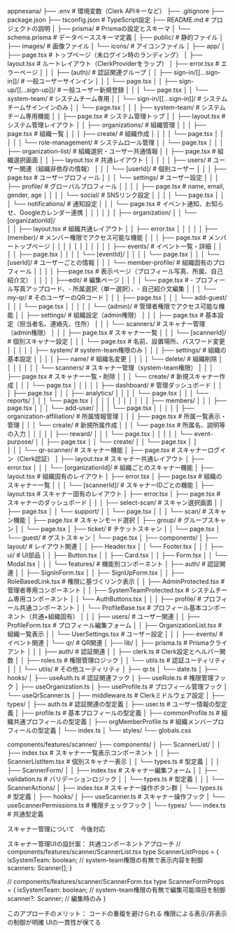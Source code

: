 appnexana/
├── .env                    # 環境変数（Clerk APIキーなど）
├── .gitignore
├── package.json
├── tsconfig.json          # TypeScript設定
├── README.md              # プロジェクトの説明
│
├── prisma/                # Prismaの設定とスキーマ
│   └── schema.prisma      # データベーススキーマ定義
│
├── public/                # 静的ファイル
│   ├── images/           # 画像ファイル
│   └── icons/            # アイコンファイル
│
├── app/
│   ├── page.tsx          # トップページ（未ログイン時のランディング）
│   ├── layout.tsx        # ルートレイアウト（ClerkProviderをラップ）
│   ├── error.tsx         # エラーページ
│   │
│   ├── (auth)/           # 認証関連グループ
│   │   ├── sign-in/[[...sign-in]]/     # 一般ユーザーサインイン
│   │   │   └── page.tsx
│   │   ├── sign-up/[[...sign-up]]/     # 一般ユーザー新規登録
│   │   │   └── page.tsx
│   │   └── system-team/                # システムチーム専用
│   │       └── sign-in/[[...sign-in]]/ # システムチームサインインのみ
│   │           └── page.tsx
│   │
│   ├── system-team/      # システムチーム専用機能
│   │   ├── page.tsx         # システム管理トップ
│   │   ├── layout.tsx       # システム管理レイアウト
│   │   ├── organizations/   # 組織管理
│   │   │   ├── page.tsx     # 組織一覧
│   │   │   ├── create/      # 組織作成
│   │   │   │   └── page.tsx
│   │   │
│   │   └── role-management/  # システムロール管理
│   │       └── page.tsx
│   │
│   ├── organization-list/      # 組織選択・ユーザー共通情報
│   │   ├── page.tsx             # 組織選択画面
│   │   ├── layout.tsx           # 共通レイアウト
│   │   │
│   │   ├── users/              # ユーザー関連（組織非依存の情報）
│   │   │   └── [userId]/       # 個別ユーザー
│   │   │       ├── page.tsx    # ユーザープロフィール
│   │   │       └── settings/   # ユーザー設定
│   │   │           ├── profile/           # グローバルプロフィール
│   │   │           │   ├── page.tsx      # name, email, gender, age
│   │   │           │   └── social/       # SNSリンク設定
│   │   │           │   └── page.tsx
│   │   │           └── notifications/    # 通知設定
│   │   │           └── page.tsx      # イベント通知、お知らせ、Googleカレンダー連携
│   │   │
│   │
│   ├── organization/
│   │   └── [organizationId]/    
│   │       ├── layout.tsx       # 組織共通レイアウト
│   │       ├── error.tsx
│   │       │
│   │       ├── (member)/       # メンバー権限でアクセス可能な機能
│   │       │   ├── page.tsx    # メンバートップページ
│   │       │   │
│   │       │   │
│   │       │   ├── events/     # イベント一覧・詳細
│   │       │   │   ├── page.tsx
│   │       │   │   └── [eventId]/
│   │       │   │       └── page.tsx
│   │       │   └── [userId]/   # ユーザーごとの情報
│   │       │       └── member-profile/  # 組織固有のプロフィール
│   │       │       │   ├──page.tsx      # 表示ページ（プロフィール写真、所属、自己紹介文）
│   │       │       │   ├──edit/         # 編集ページ
│   │       │       │       └── page.tsx  # - プロフィール写真アップロード、- 所属選択（単一選択）、- 自己紹介文編集
│   │       │       └── my-qr/  # そのユーザーのQRコード
│   │       │           ├── page.tsx
│   │       │           └── add-guest/
│   │       │               └── page.tsx
│   │       │
│   │       └── (admin)/        # 管理者権限でアクセス可能な機能
│   │           ├── settings/   # 組織設定（admin権限）
│   │           │   ├── page.tsx   # 基本設定（担当者名、連絡先、住所）
│   │           │   └── scanners/  # スキャナー管理（admin権限）
│   │           │       ├── page.tsx  # スキャナー一覧
│   │           │       └── [scannerId]/ # 個別スキャナー設定
│   │           │           └── page.tsx  # 名前、設置場所、パスワード変更
│   │           │
│   │           ├── system/    # system-team権限のみ
│   │           │   ├── settings/ # 組織の基本設定
│   │           │   │   ├── name/ # 組織名変更
│   │           │   │   └── delete/ # 組織削除
│   │           │   │
│   │           │   └── scanners/ # スキャナー管理（system-team権限）
│   │           │       ├── page.tsx # スキャナー一覧・削除
│   │           │       └── create/ # 新規スキャナー作成
│   │           │           └── page.tsx
│   │           │
│   │           ├── dashboard/  # 管理ダッシュボード
│   │           │   ├── page.tsx
│   │           │   ├── analytics/
│   │           │   │   └── page.tsx
│   │           │   └── reports/
│   │           │       └── page.tsx
│   │           │
│   │           │
│   │           │
│   │           ├── members/
│   │           │   ├── page.tsx
│   │           │   └── add-user/
│   │           │       └── page.tsx
│   │           │
│   │           ├── organization-affiliation/   # 所属情報管理
│   │           │   ├── page.tsx               # 所属一覧表示・管理
│   │           │   └── create/                # 新規所属作成
│   │           │       └── page.tsx           # 所属名、説明等の入力
│   │           │
│   │           ├── reward/
│   │           │   └── page.tsx
│   │           │
│   │           └── event-purpose/
│   │               ├── page.tsx
│   │               └── create/
│   │                   └── page.tsx
│   │        
│   │
│   └── qr-scanner/           # スキャナー機能
│       ├── page.tsx          # スキャナーログイン（Clerk認証）
│       ├── layout.tsx        # スキャナー共通レイアウト
│       ├── error.tsx
│       │
│       └── [organizationId]/  # 組織ごとのスキャナー機能
│           ├── layout.tsx     # 組織固有のレイアウト
│           ├── error.tsx
│           ├── page.tsx      # 組織のスキャナー一覧
│           │
│           └── [scannerId]/   # スキャナーIDごとの機能
│               ├── layout.tsx  # スキャナー固有のレイアウト
│               ├── error.tsx
│               ├── page.tsx   # スキャナーのダッシュボード
│               │
│               ├── select-scan/      # スキャン選択画面
│               │   ├── page.tsx
│               │   └── support/
│               │       └── page.tsx
│               │
│               └── scan/            # スキャン機能
│                   ├── page.tsx     # スキャンモード選択
│                   ├── group/       # グループスキャン
│                   │   └── page.tsx
│                   ├── ticket/      # チケットスキャン
│                   │   └── page.tsx
│                   └── guest/       # ゲストスキャン
│                       └── page.tsx
│
├── components/
│   ├── layout/             # レイアウト関連
│   │   ├── Header.tsx
│   │   └── Footer.tsx
│   │
│   ├── ui/                # UI部品
│   │   ├── Button.tsx
│   │   ├── Card.tsx
│   │   ├── Form.tsx
│   │   └── Modal.tsx
│   │
│   └── features/          # 機能別コンポーネント
│       ├── auth/          # 認証関連
│       │   ├── SignInForm.tsx
│       │   ├── SignUpForm.tsx
│       │   ├── RoleBasedLink.tsx      # 権限に基づくリンク表示
│       │   ├── AdminProtected.tsx      # 管理者専用コンポーネント
│       │   ├── SystemTeamProtected.tsx # システムチーム専用コンポーネント
│       │   └── AuthButtons.tsx
│       │
│       ├── profile/       # プロフィール共通コンポーネント
│       │   └── ProfileBase.tsx         # プロフィール基本コンポーネント（共通+組織固有）
│       │
│       ├── users/         # ユーザー関連
│       │   ├── ProfileForm.tsx        # プロフィール編集フォーム
│       │   ├── OrganizationList.tsx   # 組織一覧表示
│       │   └── UserSettings.tsx       # ユーザー設定
│       │
│       ├── events/        # イベント関連
│       └── qr/            # QR関連
│
├── lib/
│   ├── prisma.ts         # Prismaクライアント
│   │
│   ├── auth/             # 認証関連
│   │   ├── clerk.ts      # Clerk設定とヘルパー関数
│   │   ├── roles.ts      # 権限管理ロジック
│   │   └── utils.ts      # 認証ユーティリティ
│   │
│   └── utils/            # その他ユーティリティ
│       ├── qr.ts
│       └── date.ts
│
├── hooks/
│   ├── useAuth.ts        # 認証関連フック
│   ├── useRole.ts        # 権限管理フック
│   ├── useOrganization.ts
│   ├── useProfile.ts     # プロフィール管理フック
│   └── useQrScanner.ts
│
├── middleware.ts         # Clerkミドルウェア設定
│
├── types/
│   ├── auth.ts          # 認証関連の型定義
│   ├── user.ts          # ユーザー情報の型定義
│   ├── profile.ts       # 基本プロフィールの型定義
│   ├── commonProfile.ts # 組織共通プロフィールの型定義
│   ├── orgMemberProfile.ts  # 組織メンバープロフィールの型定義
│   └── index.ts
│
└── styles/
    └── globals.css

components/features/scanner/
├── components/
│   ├── ScannerList/
│   │   ├── index.tsx          # スキャナー一覧表示コンポーネント
│   │   ├── ScannerListItem.tsx # 個別スキャナー表示
│   │   └── types.ts           # 型定義
│   │
│   ├── ScannerForm/
│   │   ├── index.tsx          # スキャナー編集フォーム
│   │   ├── validation.ts      # バリデーションロジック
│   │   └── types.ts           # 型定義
│   │
│   └── ScannerActions/
│       ├── index.tsx          # スキャナー操作ボタン群
│       └── types.ts           # 型定義
│
├── hooks/
│   ├── useScanner.ts          # スキャナー操作フック
│   └── useScannerPermissions.ts # 権限チェックフック
│
└── types/
    └── index.ts               # 共通型定義




スキャナー管理について　今後対応

スキャナー管理UIの設計案：
共通コンポーネントアプローチ
// components/features/scanner/ScannerList.tsx
type ScannerListProps = {
  isSystemTeam: boolean;  // system-team権限の有無で表示内容を制御
  scanners: Scanner[];
}

// components/features/scanner/ScannerForm.tsx
type ScannerFormProps = {
  isSystemTeam: boolean;  // system-team権限の有無で編集可能項目を制御
  scanner?: Scanner;      // 編集時のみ
}

このアプローチのメリット：
コードの重複を避けられる
権限による表示/非表示の制御が明確
UIの一貫性が保てる